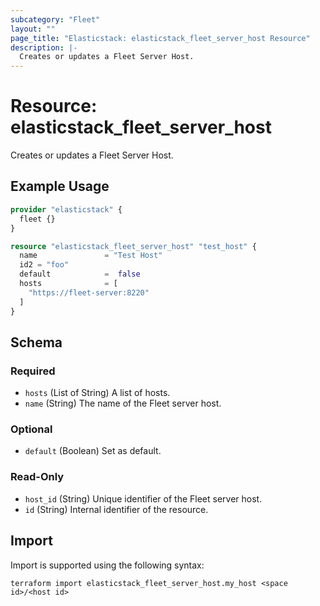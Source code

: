```yaml
---
subcategory: "Fleet"
layout: ""
page_title: "Elasticstack: elasticstack_fleet_server_host Resource"
description: |-
  Creates or updates a Fleet Server Host.
---
```


# Resource: elasticstack_fleet_server_host

Creates or updates a Fleet Server Host.

## Example Usage

```terraform
provider "elasticstack" {
  fleet {}
}

resource "elasticstack_fleet_server_host" "test_host" {
  name               = "Test Host"
  id2 = "foo"
  default            =  false
  hosts              = [
    "https://fleet-server:8220"
  ]
}
```

<!-- schema generated by tfplugindocs -->
## Schema

### Required

- `hosts` (List of String) A list of hosts.
- `name` (String) The name of the Fleet server host.

### Optional

- `default` (Boolean) Set as default.

### Read-Only

- `host_id` (String) Unique identifier of the Fleet server host.
- `id` (String) Internal identifier of the resource.

## Import

Import is supported using the following syntax:

```shell
terraform import elasticstack_fleet_server_host.my_host <space id>/<host id>
```
